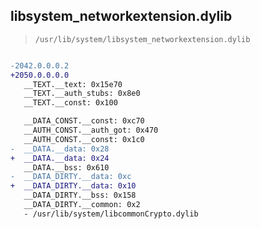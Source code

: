 ## libsystem_networkextension.dylib

> `/usr/lib/system/libsystem_networkextension.dylib`

```diff

-2042.0.0.0.2
+2050.0.0.0.0
   __TEXT.__text: 0x15e70
   __TEXT.__auth_stubs: 0x8e0
   __TEXT.__const: 0x100

   __DATA_CONST.__const: 0xc70
   __AUTH_CONST.__auth_got: 0x470
   __AUTH_CONST.__const: 0x1c0
-  __DATA.__data: 0x28
+  __DATA.__data: 0x24
   __DATA.__bss: 0x610
-  __DATA_DIRTY.__data: 0xc
+  __DATA_DIRTY.__data: 0x10
   __DATA_DIRTY.__bss: 0x158
   __DATA_DIRTY.__common: 0x2
   - /usr/lib/system/libcommonCrypto.dylib

```
